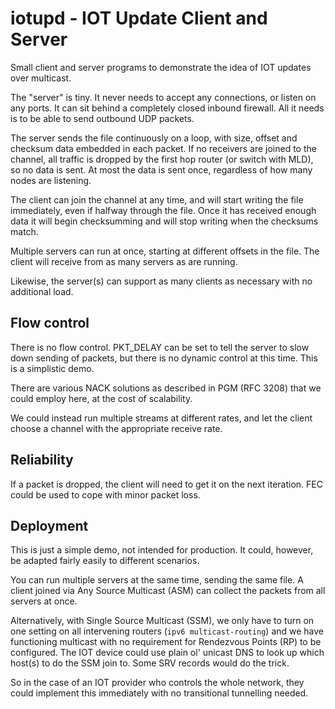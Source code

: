 # iotupd - IOT Update Client and Server

Small client and server programs to demonstrate the idea of IOT updates over multicast.

The "server" is tiny.  It never needs to accept any connections, or listen on any ports.  It can sit behind a completely closed inbound firewall.  All it needs is to be able to send outbound UDP packets.

The server sends the file continuously on a loop, with size, offset  and checksum data embedded in each packet.  If no receivers are joined to the channel, all traffic is dropped by the first hop router (or switch with MLD), so no data is sent.  At most the data is sent once, regardless of how many nodes are listening.

The client can join the channel at any time, and will start writing the file immediately, even if halfway through the file.  Once it has received enough data it will begin checksumming and will stop writing when the checksums match.

Multiple servers can run at once, starting at different offsets in the file.  The client will receive from as many servers as are running.

Likewise, the server(s) can support as many clients as necessary with no additional load.


## Flow control

There is no flow control.  PKT_DELAY can be set to tell the server to slow down sending of packets, but there is no dynamic control at this time.  This is a simplistic demo.

There are various NACK solutions as described in PGM (RFC 3208) that we could employ here, at the cost of scalability.

We could instead run multiple streams at different rates, and let the client choose a channel with the appropriate receive rate.


## Reliability

If a packet is dropped, the client will need to get it on the next iteration.  FEC could be used to cope with minor packet loss.


## Deployment

This is just a simple demo, not intended for production.  It could, however, be adapted fairly easily to different scenarios.

You can run multiple servers at the same time, sending the same file.  A client joined via Any Source Multicast (ASM) can collect the packets from all servers at once.

Alternatively, with Single Source Multicast (SSM), we only have to turn on one setting on all intervening routers (`ipv6 multicast-routing`) and we have functioning multicast with no requirement for Rendezvous Points (RP) to be configured.  The IOT device could use plain ol' unicast DNS to look up which host(s) to do the SSM join to.  Some SRV records would do the trick.

So in the case of an IOT provider who controls the whole network, they could implement this immediately with no transitional tunnelling needed.
